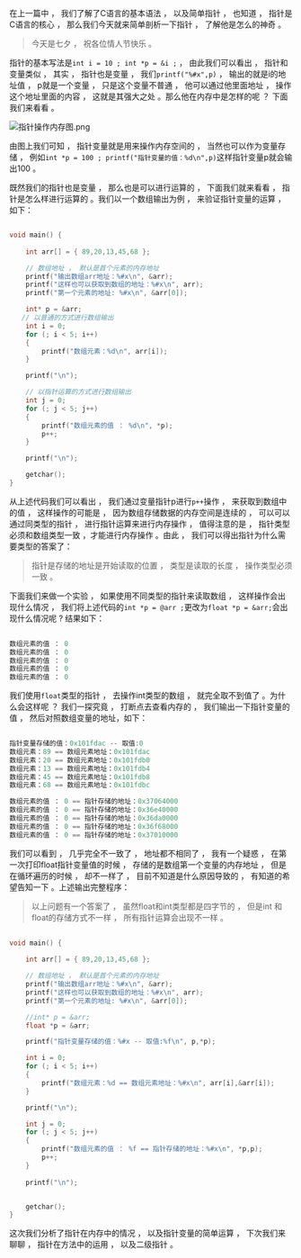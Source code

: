 在上一篇中 ， 我们了解了C语言的基本语法 ， 以及简单指针 ， 也知道 ， 指针是C语言的核心 ， 那么我们今天就来简单剖析一下指针 ， 了解他是怎么的神奇 。 

> 今天是七夕 ， 祝各位情人节快乐 。

指针的基本写法是`int i = 10 ; int *p = &i ;` ， 由此我们可以看出 ， 指针和变量类似 ， 其实 ， 指针也是变量 ， 我们`printf("%#x",p)` ， 输出的就是i的地址值 ， p就是一个变量 ， 只是这个变量不普通 ， 他可以通过他里面地址 ， 操作这个地址里面的内容 ， 这就是其强大之处 。那么他在内存中是怎样的呢 ？ 下面我们来看看 。

![指针操作内存图.png](http://upload-images.jianshu.io/upload_images/643851-13e6b0654e0c503c.png?imageMogr2/auto-orient/strip%7CimageView2/2/w/1240)

由图上我们可知 ， 指针变量就是用来操作内存空间的 ， 当然也可以作为变量存储 ， 例如`int *p = 100 ; printf("指针变量的值：%d\n",p)`这样指针变量p就会输出100 。

既然我们的指针也是变量 ， 那么也是可以进行运算的 ， 下面我们就来看看 ， 指针是怎么样进行运算的 。我们以一个数组输出为例 ， 来验证指针变量的运算 ， 如下：

```c

void main() {
	
	int arr[] = { 89,20,13,45,68 };

	// 数组地址 ， 默认是首个元素的内存地址
	printf("输出数组arr地址：%#x\n", &arr);
	printf("这样也可以获取到数组的地址：%#x\n", arr);
	printf("第一个元素的地址: %#x\n", &arr[0]);

	int* p = &arr;
   // 以普通的方式进行数组输出
	int i = 0;
	for (; i < 5; i++)
	{
		printf("数组元素：%d\n", arr[i]);
	}

	printf("\n");

	// 以指针运算的方式进行数组输出
	int j = 0; 
	for (; j < 5; j++)
	{
		printf("数组元素的值 ： %d\n", *p);
		p++;
	}

	printf("\n");

	getchar();
}

````
从上述代码我们可以看出 ， 我们通过变量指针p进行`p++`操作 ， 来获取到数组中的值 ， 这样操作的可能是 ， 因为数组存储数据的内存空间是连续的 ， 可以可以通过同类型的指针 ， 进行指针运算来进行内存操作 ，  值得注意的是 ， 指针类型必须和数组类型一致 ，才能进行内存操作 。由此 ， 我们可以得出指针为什么需要类型的答案了：

> 指针是存储的地址是开始读取的位置 ， 类型是读取的长度 ， 操作类型必须一致 。

下面我们来做一个实验 ， 如果使用不同类型的指针来读取数组 ， 这样操作会出现什么情况 ， 我们将上述代码的`int *p = @arr ;`更改为`float *p = &arr;`会出现什么情况呢 ? 结果如下：

```c
  
数组元素的值 ： 0
数组元素的值 ： 0
数组元素的值 ： 0
数组元素的值 ： 0
数组元素的值 ： 0

```
我们使用`float`类型的指针 ， 去操作int类型的数组 ， 就完全取不到值了 。为什么会这样呢 ？ 我们一探究竟 ， 打断点去查看内存的 ， 我们输出一下指针变量的值 ， 然后对照数组变量的地址，如下：

```c
  
指针变量存储的值：0x101fdac -- 取值:0
数组元素：89 == 数组元素地址：0x101fdac
数组元素：20 == 数组元素地址：0x101fdb0
数组元素：13 == 数组元素地址：0x101fdb4
数组元素：45 == 数组元素地址：0x101fdb8
数组元素：68 == 数组元素地址：0x101fdbc

数组元素的值 ： 0 == 指针存储的地址：0x37064000
数组元素的值 ： 0 == 指针存储的地址：0x36e40000
数组元素的值 ： 0 == 指针存储的地址：0x36da0000
数组元素的值 ： 0 == 指针存储的地址：0x36f68000
数组元素的值 ： 0 == 指针存储的地址：0x37010000

```
我们可以看到 ， 几乎完全不一致了 ， 地址都不相同了 ， 我有一个疑惑 ， 在第一次打印float指针变量值的时候 ， 存储的是数组第一个变量的内存地址 ， 但是在循环遍历的时候 ， 却不一样了 ， 目前不知道是什么原因导致的 ， 有知道的希望告知一下 。上述输出完整程序：

> 以上问题有一个答案了 ， 虽然float和int类型都是四字节的 ， 但是int 和 float的存储方式不一样 ， 所有指针运算会出现不一样 。

```c
  
void main() {
	
	int arr[] = { 89,20,13,45,68 };

	// 数组地址 ， 默认是首个元素的内存地址
	printf("输出数组arr地址：%#x\n", &arr);
	printf("这样也可以获取到数组的地址：%#x\n", arr);
	printf("第一个元素的地址: %#x\n", &arr[0]);

	//int* p = &arr;
	float *p = &arr;

	printf("指针变量存储的值：%#x -- 取值:%f\n", p,*p);

	int i = 0;
	for (; i < 5; i++)
	{
		printf("数组元素：%d == 数组元素地址：%#x\n", arr[i],&arr[i]);
	}

	printf("\n");

	int j = 0; 
	for (; j < 5; j++)
	{
		printf("数组元素的值 ： %f == 指针存储的地址：%#x\n", *p,p);
		p++;
	}
	
	printf("\n");


	getchar();
}

```

这次我们分析了指针在内存中的情况 ， 以及指针变量的简单运算 ， 下次我们来聊聊 ， 指针在方法中的运用 ， 以及二级指针 。
